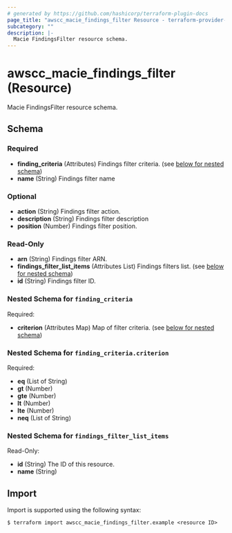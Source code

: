 ```yaml
---
# generated by https://github.com/hashicorp/terraform-plugin-docs
page_title: "awscc_macie_findings_filter Resource - terraform-provider-awscc"
subcategory: ""
description: |-
  Macie FindingsFilter resource schema.
---
```


# awscc_macie_findings_filter (Resource)

Macie FindingsFilter resource schema.



<!-- schema generated by tfplugindocs -->
## Schema

### Required

- **finding_criteria** (Attributes) Findings filter criteria. (see [below for nested schema](#nestedatt--finding_criteria))
- **name** (String) Findings filter name

### Optional

- **action** (String) Findings filter action.
- **description** (String) Findings filter description
- **position** (Number) Findings filter position.

### Read-Only

- **arn** (String) Findings filter ARN.
- **findings_filter_list_items** (Attributes List) Findings filters list. (see [below for nested schema](#nestedatt--findings_filter_list_items))
- **id** (String) Findings filter ID.

<a id="nestedatt--finding_criteria"></a>
### Nested Schema for `finding_criteria`

Required:

- **criterion** (Attributes Map) Map of filter criteria. (see [below for nested schema](#nestedatt--finding_criteria--criterion))

<a id="nestedatt--finding_criteria--criterion"></a>
### Nested Schema for `finding_criteria.criterion`

Required:

- **eq** (List of String)
- **gt** (Number)
- **gte** (Number)
- **lt** (Number)
- **lte** (Number)
- **neq** (List of String)



<a id="nestedatt--findings_filter_list_items"></a>
### Nested Schema for `findings_filter_list_items`

Read-Only:

- **id** (String) The ID of this resource.
- **name** (String)

## Import

Import is supported using the following syntax:

```shell
$ terraform import awscc_macie_findings_filter.example <resource ID>
```
